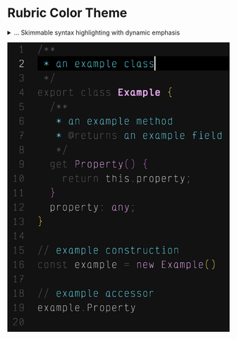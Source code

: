 # Rubric Color Theme

<details>
<summary>... Skimmable syntax highlighting with dynamic emphasis</summary>

</details>

![sample](https://github.com/domrally/rubric/blob/init/docs/sample.png?raw=true)

